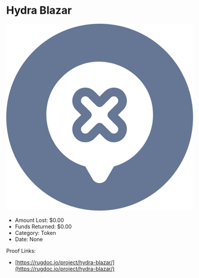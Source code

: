 # Hydra Blazar
![Hydra Blazar](/rektimages/Hydra-Blazar.png)
- Amount Lost: $0.00
- Funds Returned: $0.00
- Category: Token
- Date: None



Proof Links:
- [https://rugdoc.io/project/hydra-blazar/](https://rugdoc.io/project/hydra-blazar/)


